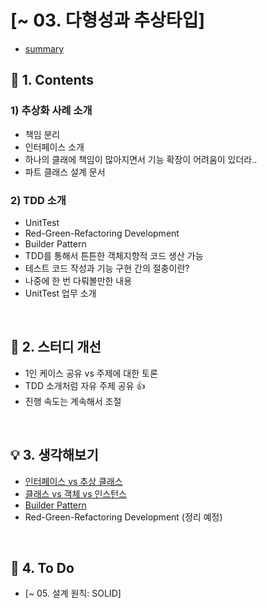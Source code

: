 # [~ 03. 다형성과 추상타입]
- [summary]()

## :green_book: 1. Contents
### 1) 추상화 사례 소개
- 책임 분리
- 인터페이스 소개
- 하나의 클래에 책임이 많아지면서 기능 확장이 어려움이 있더라..
- 파트 클래스 설계 문서

### 2) TDD 소개
- UnitTest
- Red-Green-Refactoring Development
- Builder Pattern
- TDD를 통해서 튼튼한 객체지향적 코드 생산 가능
- 테스트 코드 작성과 기능 구현 간의 절충이란?
- 나중에 한 번 다뤄볼만한 내용
- UnitTest 업무 소개
<br/>

## :mag_right: 2. 스터디 개선
- 1인 케이스 공유 vs 주제에 대한 토론
- TDD 소개처럼 자유 주제 공유 :+1:
- 진행 속도는 계속해서 조절
<br/>

## :bulb: 3. 생각해보기
- [인터페이스 vs 추상 클래스](https://dheldh77.tistory.com/entry/%EC%9E%90%EB%B0%94-%EC%9D%B8%ED%84%B0%ED%8E%98%EC%9D%B4%EC%8A%A4Interface%EC%99%80-%EC%B6%94%EC%83%81%ED%81%B4%EB%9E%98%EC%8A%A4Abstract-Class)
- [클래스 vs 객체 vs 인스턴스](https://dheldh77.tistory.com/entry/%EC%9E%90%EB%B0%94-%ED%81%B4%EB%9E%98%EC%8A%A4-%EA%B0%9D%EC%B2%B4-%EC%9D%B8%EC%8A%A4%ED%84%B4%EC%8A%A4)
- [Builder Pattern](https://github.com/dheldh77/groupstudy_samsung_mechatronics_RnD/blob/master/oop_design_patterns/2022_02_15/BuilderPattern.md)
- Red-Green-Refactoring Development (정리 예정)
<br/>

## :pencil: 4. To Do
- [~ 05. 설계 원칙: SOLID]
